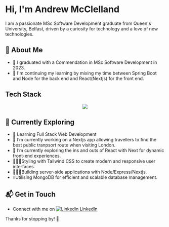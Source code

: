 # Hi, I'm Andrew McClelland

I am a passionate MSc Software Development graduate from Queen's University, Belfast, driven by a curiosity for technology and a love of new technologies.

## 🚀 About Me

- 🔭 I graduated with a Commendation in MSc Software Development in 2023.
- 📝 I'm continuing my learning by  mixing my time between Spring Boot and Node for the back end and React(Nextjs) for the front end.

## Tech Stack
<p align="center">
  <a href="https://skillicons.dev">
<img src="https://skillicons.dev/icons?i=java,mongodb,nodejs,express,nextjs,react,js,html,css"/>
  </a>
</p>

## 🌱 Currently Exploring

- 🚀 Learning Full Stack Web Development
- 🔭 I’m currently working on a Nextjs app allowing travellers to find the best public tranpsort route when visiting London.
- 🌱 I’m currently exploring the ins and outs of React with Next for dynamic front-end experiences.
- 🧑🏻‍💻Styling with Tailwind CSS to create modern and responsive user interfaces.
- 👷🏻‍♂️Building server-side applications with Node/Express/Nextjs.
- ⌗Utilising MongoDB for efficient and scalable database management.

## 📬 Get in Touch

- Connect with me on [![Linkedin](https://i.sstatic.net/gVE0j.png) LinkedIn](https://www.linkedin.com/in/aejmcclelland)
&nbsp;


Thanks for stopping by! 🚀



<!--

- 📫 How to reach me: ...
- 😄 Pronouns: ...
- ⚡ Fun fact: ...
-->
